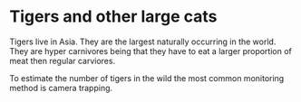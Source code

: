 Tigers and other large cats
===============
Tigers live in Asia. They are the largest naturally occurring in the world. 
They are hyper carnivores being that they have to eat a larger proportion of meat then regular carviores.

To estimate the number of tigers in the wild the most common monitoring method is camera trapping. 
